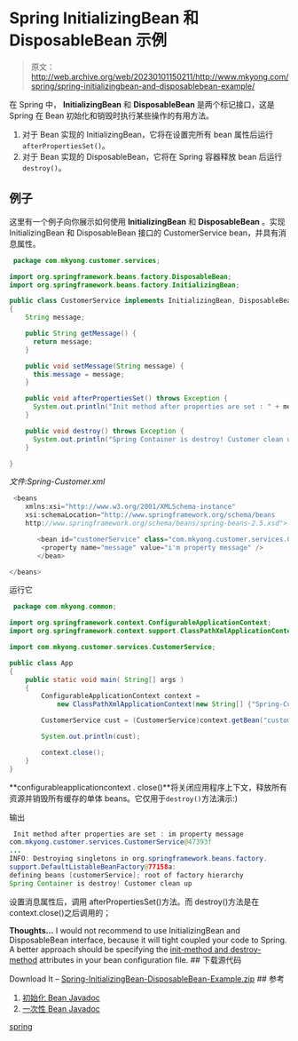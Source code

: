 # Spring InitializingBean 和 DisposableBean 示例

> 原文：<http://web.archive.org/web/20230101150211/http://www.mkyong.com/spring/spring-initializingbean-and-disposablebean-example/>

在 Spring 中， **InitializingBean** 和 **DisposableBean** 是两个标记接口，这是 Spring 在 Bean 初始化和销毁时执行某些操作的有用方法。

1.  对于 Bean 实现的 InitializingBean，它将在设置完所有 bean 属性后运行`afterPropertiesSet()`。
2.  对于 Bean 实现的 DisposableBean，它将在 Spring 容器释放 bean 后运行`destroy()`。

## 例子

这里有一个例子向你展示如何使用 **InitializingBean** 和 **DisposableBean** 。实现 InitializingBean 和 DisposableBean 接口的 CustomerService bean，并具有消息属性。

```java
 package com.mkyong.customer.services;

import org.springframework.beans.factory.DisposableBean;
import org.springframework.beans.factory.InitializingBean;

public class CustomerService implements InitializingBean, DisposableBean
{
	String message;

	public String getMessage() {
	  return message;
	}

	public void setMessage(String message) {
	  this.message = message;
	}

	public void afterPropertiesSet() throws Exception {
	  System.out.println("Init method after properties are set : " + message);
	}

	public void destroy() throws Exception {
	  System.out.println("Spring Container is destroy! Customer clean up");
	}

} 
```

*文件:Spring-Customer.xml*

```java
 <beans 
	xmlns:xsi="http://www.w3.org/2001/XMLSchema-instance"
	xsi:schemaLocation="http://www.springframework.org/schema/beans
	http://www.springframework.org/schema/beans/spring-beans-2.5.xsd">

       <bean id="customerService" class="com.mkyong.customer.services.CustomerService">
		<property name="message" value="i'm property message" />
       </bean>

</beans> 
```

运行它

```java
 package com.mkyong.common;

import org.springframework.context.ConfigurableApplicationContext;
import org.springframework.context.support.ClassPathXmlApplicationContext;

import com.mkyong.customer.services.CustomerService;

public class App 
{
    public static void main( String[] args )
    {
    	ConfigurableApplicationContext context = 
			new ClassPathXmlApplicationContext(new String[] {"Spring-Customer.xml"});

    	CustomerService cust = (CustomerService)context.getBean("customerService");

    	System.out.println(cust);

    	context.close();
    }
} 
```

**configurableapplicationcontext . close()**将关闭应用程序上下文，释放所有资源并销毁所有缓存的单体 beans。它仅用于`destroy()`方法演示:)

输出

```java
 Init method after properties are set : im property message
com.mkyong.customer.services.CustomerService@47393f
...
INFO: Destroying singletons in org.springframework.beans.factory.
support.DefaultListableBeanFactory@77158a: 
defining beans [customerService]; root of factory hierarchy
Spring Container is destroy! Customer clean up 
```

设置消息属性后，调用 afterPropertiesSet()方法。而 destroy()方法是在 context.close()之后调用的；

**Thoughts…**
I would not recommend to use InitializingBean and DisposableBean interface, because it will tight coupled your code to Spring. A better approach should be specifying the [init-method and destroy-method](http://web.archive.org/web/20190310101221/http://www.mkyong.com/spring/spring-init-method-and-destroy-method-example/) attributes in your bean configuration file. ## 下载源代码

Download It – [Spring-InitializingBean-DisposableBean-Example.zip](http://web.archive.org/web/20190310101221/http://www.mkyong.com/wp-content/uploads/2010/03/Spring-InitializingBean-DisposableBean-Example.zip) ## 参考

1.  [初始化 Bean Javadoc](http://web.archive.org/web/20190310101221/http://static.springsource.org/spring/docs/2.5.x/api/org/springframework/beans/factory/InitializingBean.html)
2.  [一次性 Bean Javadoc](http://web.archive.org/web/20190310101221/http://static.springsource.org/spring/docs/2.5.x/api/org/springframework/beans/factory/DisposableBean.html)

[spring](http://web.archive.org/web/20190310101221/http://www.mkyong.com/tag/spring/)







